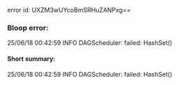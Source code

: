 error id: UXZM3wUYcoBmSRHuZANPxg==
### Bloop error:

25/06/18 00:42:59 INFO DAGScheduler: failed: HashSet()
#### Short summary: 

25/06/18 00:42:59 INFO DAGScheduler: failed: HashSet()
